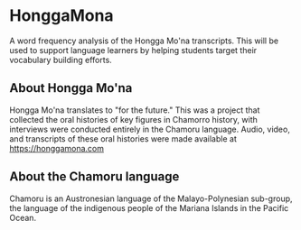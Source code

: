 # HonggaMona

A word frequency analysis of the Hongga Mo'na transcripts. This will be used to support language learners by helping students target their vocabulary building efforts.

## About Hongga Mo'na

Hongga Mo'na translates to "for the future." This was a project that collected the oral histories of key figures in Chamorro history, with interviews were conducted entirely in the Chamoru language. Audio, video, and transcripts of these oral histories were made available at https://honggamona.com

## About the Chamoru language

Chamoru is an Austronesian language of the Malayo-Polynesian sub-group, the language of the indigenous people of the Mariana Islands in the Pacific Ocean.
